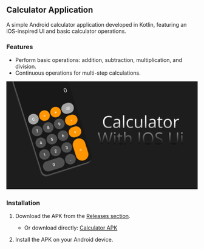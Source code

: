 ## Calculator Application

A simple Android calculator application developed in Kotlin, featuring an iOS-inspired UI and basic calculator operations.

### Features
- Perform basic operations: addition, subtraction, multiplication, and division.
- Continuous operations for multi-step calculations.


![Calculator Screenshot](https://github.com/Nischaysh/Calculator/blob/c9235ee0b69803fe241eb3c58ae09cd6d712bf04/Frame%201%20(2).png)

### Installation
1. Download the APK from the [Releases section]().
   - Or download directly: [Calculator APK]()

2. Install the APK on your Android device.

